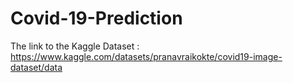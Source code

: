 # Covid-19-Prediction

The link to the Kaggle Dataset : https://www.kaggle.com/datasets/pranavraikokte/covid19-image-dataset/data
